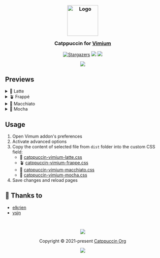 <h3 align="center">
	<img src="https://raw.githubusercontent.com/catppuccin/catppuccin/main/assets/logos/exports/1544x1544_circle.png" width="100" alt="Logo"/><br/>
	<img src="https://raw.githubusercontent.com/catppuccin/catppuccin/main/assets/misc/transparent.png" height="30" width="0px"/>
	Catppuccin for <a href="https://chrome.google.com/webstore/detail/vimium/dbepggeogbaibhgnhhndojpepiihcmeb">Vimium</a>
	<img src="https://raw.githubusercontent.com/catppuccin/catppuccin/main/assets/misc/transparent.png" height="30" width="0px"/>
</h3>
<p align="center">
    <a href="https://github.com/catppuccin/vimium/stargazers"><img alt="Stargazers" src="https://img.shields.io/github/stars/catppuccin/vimium?colorA=363a4f&colorB=b7bdf8&style=for-the-badge"></a>
    <a href="https://github.com/catppuccin/vimium/issues"><img src="https://img.shields.io/github/issues/catppuccin/vimium?colorA=363a4f&colorB=f5a97f&style=for-the-badge"></a>
    <a href="https://github.com/catppuccin/vimium/contributors"><img src="https://img.shields.io/github/contributors/catppuccin/vimium?colorA=363a4f&colorB=a6da95&style=for-the-badge"></a>
</p>


<p align="center">
  <img src="https://raw.githubusercontent.com/catppuccin/vimium/main/assets/cat-vimium.png"/>
</p>

## Previews

<details>
<summary>🌻 Latte</summary>
  <img src="https://raw.githubusercontent.com/catppuccin/vimium/main/assets/vimium-latte.png"/>
</details>
<details>
<summary>🪴 Frappé</summary>
  <img src="https://raw.githubusercontent.com/catppuccin/vimium/main/assets/vimium-frappe.png"/>
</details>
<details>
<summary>🌺 Macchiato</summary>
  <img src="https://raw.githubusercontent.com/catppuccin/vimium/main/assets/vimium-macchiato.png"/>
</details>
<details>
<summary>🌿 Mocha</summary>
  <img src="https://raw.githubusercontent.com/catppuccin/vimium/main/assets/vimium-mocha.png"/>
</details>

## Usage

1. Open Vimum addon's preferences
2. Activate advanced options
3. Copy the content of selected file from `dist` folder into the custom CSS field:
    - 🌻 [catppuccin-vimium-latte.css](./dist/catppuccin-vimium-latte.css)
    - 🪴 [catppuccin-vimium-frappe.css](./dist/catppuccin-vimium-frappe.css)
    - 🌺 [catppuccin-vimium-macchiato.css](./dist/catppuccin-vimium-macchiato.css)
    - 🌿 [catppuccin-vimium-mocha.css](./dist/catppuccin-vimium-mocha.css)
4. Save changes and reload pages

## 💝 Thanks to

- [elkrien](https://github.com/elkrien)
- [ysjn](https://github.com/ysjn/vimium-simply-dark)

&nbsp;

<p align="center"><img src="https://raw.githubusercontent.com/catppuccin/catppuccin/main/assets/footers/gray0_ctp_on_line.svg?sanitize=true" /></p>
<p align="center">Copyright &copy; 2021-present <a href="https://github.com/catppuccin" target="_blank">Catppuccin Org</a>
<p align="center"><a href="https://github.com/catppuccin/catppuccin/blob/main/LICENSE"><img src="https://img.shields.io/static/v1.svg?style=for-the-badge&label=License&message=MIT&logoColor=d9e0ee&colorA=363a4f&colorB=b7bdf8"/></a></p>
